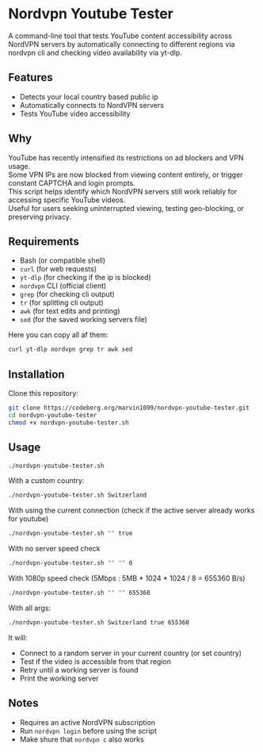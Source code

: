 # Nordvpn Youtube Tester

A command-line tool that tests YouTube content accessibility across NordVPN servers by automatically connecting to different regions via nordvpn cli and checking video availability via yt-dlp.

## Features

- Detects your local country based public ip
- Automatically connects to NordVPN servers
- Tests YouTube video accessibility

## Why

YouTube has recently intensified its restrictions on ad blockers and VPN usage.  
Some VPN IPs are now blocked from viewing content entirely, or trigger constant CAPTCHA and login prompts.  
This script helps identify which NordVPN servers still work reliably for accessing specific YouTube videos.  
Useful for users seeking uninterrupted viewing, testing geo-blocking, or preserving privacy.

## Requirements

- Bash (or compatible shell)
- `curl` (for web requests)
- `yt-dlp` (for checking if the ip is blocked)
- `nordvpn` CLI (official client)
- `grep` (for checking cli output)
- `tr` (for splitting cli output)
- `awk` (for text edits and printing)
- `sed` (for the saved working servers file)

Here you can copy all af them:
```bash
curl yt-dlp nordvpn grep tr awk sed
```

## Installation

Clone this repository:

```bash
git clone https://codeberg.org/marvin1099/nordvpn-youtube-tester.git
cd nordvpn-youtube-tester
chmod +x nordvpn-youtube-tester.sh
```

## Usage

```bash
./nordvpn-youtube-tester.sh
```

With a custom country:
```bash
./nordvpn-youtube-tester.sh Switzerland
```

With using the current connection (check if the active server already works for youtube)
```bash
./nordvpn-youtube-tester.sh "" true
```

With no server speed check
```bash
./nordvpn-youtube-tester.sh "" "" 0
```

With 1080p speed check (5Mbps : 5MB * 1024 * 1024 / 8 = 655360 B/s)
```bash
./nordvpn-youtube-tester.sh "" "" 655360
```

With all args:
```bash
./nordvpn-youtube-tester.sh Switzerland true 655360
```

It will:

* Connect to a random server in your current country (or set country)
* Test if the video is accessible from that region
* Retry until a working server is found
* Print the working server

## Notes

* Requires an active NordVPN subscription
* Run `nordvpn login` before using the script
* Make shure that `nordvpn c` also works